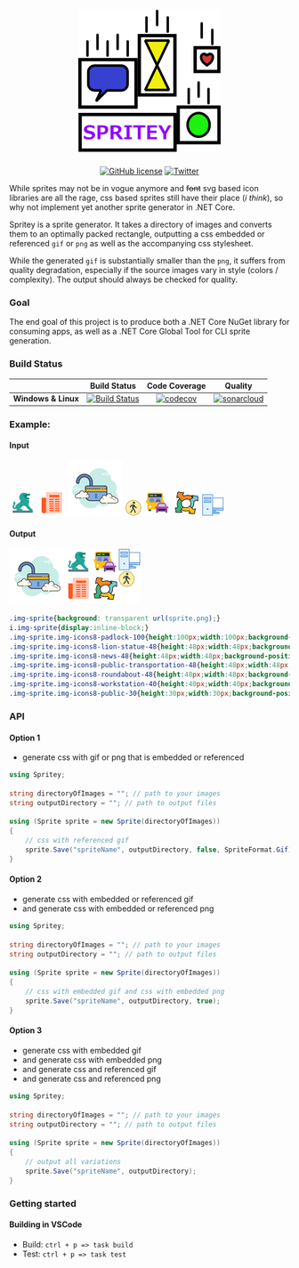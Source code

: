 <h1 align="center">
    <img src="https://raw.githubusercontent.com/BrandonBoone/Spritey/master/docs/Spritey3.png" alt="Spritey" width="256" />
    <br />
</h1>
<div align="center">

[![GitHub license](https://img.shields.io/badge/license-MIT%20%26%20CPOL%201.02-blue.svg)](https://raw.githubusercontent.com/BrandonBoone/Spritey/master/LICENSE)
[![Twitter](https://img.shields.io/twitter/url/http/shields.io.svg?style=flat&logo=twitter)](https://twitter.com/intent/tweet?hashtags=spritey,dotnet,oss&text=Spritey.+A+new+sprite+generator+in+C%23&url=https%3a%2f%2fgithub.com%2fBrandonBoone%2fSpritey&via=brandonjboone)

</div>

While sprites may not be in vogue anymore and ~~font~~ svg based icon libraries are all the rage, css based sprites still have their place (*i think*), so why not implement yet another sprite generator in .NET Core.

Spritey is a sprite generator. It takes a directory of images and converts them to an optimally packed rectangle, outputting a css embedded or referenced `gif` or `png` as well as the accompanying css stylesheet.

While the generated `gif` is substantially smaller than the `png`, it suffers from quality degradation, especially if the source images vary in style (colors / complexity). The output should always be checked for quality.

### Goal

The end goal of this project is to produce both a .NET Core NuGet library for consuming apps, as well as a .NET Core Global Tool for CLI sprite generation.

### Build Status

|             |Build Status|Code Coverage|Quality|
|-------------|:----------:|:-----------:|:-----------:|
|**Windows & Linux**  |[![Build Status](https://dev.azure.com/Spritey/Spritey/_apis/build/status/Spritey)](https://dev.azure.com/Spritey/Spritey/_build/latest?definitionId=1)|[![codecov](https://codecov.io/gh/BrandonBoone/Spritey/branch/master/graph/badge.svg)](https://codecov.io/gh/BrandonBoone/Spritey)|[![sonarcloud](https://sonarcloud.io/api/project_badges/measure?project=BrandonBoone_Spritey&metric=alert_status)](https://sonarcloud.io/dashboard?id=BrandonBoone_Spritey)|


### Example:

#### Input

![image1](https://raw.githubusercontent.com/BrandonBoone/Spritey/master/tests/Spritey.Test/TestData/TestSet4/icons8-lion-statue-48.png)
![image2](https://raw.githubusercontent.com/BrandonBoone/Spritey/master/tests/Spritey.Test/TestData/TestSet4/icons8-news-48.png)
![image3](https://raw.githubusercontent.com/BrandonBoone/Spritey/master/tests/Spritey.Test/TestData/TestSet4/icons8-padlock-100.png)
![image4](https://raw.githubusercontent.com/BrandonBoone/Spritey/master/tests/Spritey.Test/TestData/TestSet4/icons8-public-30.png)
![image5](https://raw.githubusercontent.com/BrandonBoone/Spritey/master/tests/Spritey.Test/TestData/TestSet4/icons8-public-transportation-48.png)
![image6](https://raw.githubusercontent.com/BrandonBoone/Spritey/master/tests/Spritey.Test/TestData/TestSet4/icons8-roundabout-48.png)
![image7](https://raw.githubusercontent.com/BrandonBoone/Spritey/master/tests/Spritey.Test/TestData/TestSet4/icons8-workstation-40.png)

#### Output

![image1](https://raw.githubusercontent.com/BrandonBoone/Spritey/master/tests/Spritey.Test/TestData/SnapShots/TestSet4/sprite.png)

```css
.img-sprite{background: transparent url(sprite.png);}
i.img-sprite{display:inline-block;}
.img-sprite.img-icons8-padlock-100{height:100px;width:100px;background-position: -0px -0px;}
.img-sprite.img-icons8-lion-statue-48{height:48px;width:48px;background-position: -0px -100px;}
.img-sprite.img-icons8-news-48{height:48px;width:48px;background-position: -48px -100px;}
.img-sprite.img-icons8-public-transportation-48{height:48px;width:48px;background-position: -0px -148px;}
.img-sprite.img-icons8-roundabout-48{height:48px;width:48px;background-position: -48px -148px;}
.img-sprite.img-icons8-workstation-40{height:40px;width:40px;background-position: -0px -196px;}
.img-sprite.img-icons8-public-30{height:30px;width:30px;background-position: -40px -196px;}
```

### API

#### Option 1

- generate css with gif or png that is embedded or referenced

```csharp
using Spritey;

string directoryOfImages = ""; // path to your images
string outputDirectory = ""; // path to output files

using (Sprite sprite = new Sprite(directoryOfImages))
{
    // css with referenced gif
    sprite.Save("spriteName", outputDirectory, false, SpriteFormat.Gif);
}

```

#### Option 2

- generate css with embedded or referenced gif
- and generate css with embedded or referenced png

```csharp
using Spritey;

string directoryOfImages = ""; // path to your images
string outputDirectory = ""; // path to output files

using (Sprite sprite = new Sprite(directoryOfImages))
{
    // css with embedded gif and css with embedded png
    sprite.Save("spriteName", outputDirectory, true);
}

```

#### Option 3

- generate css with embedded gif
- and generate css with embedded png
- and generate css and referenced gif
- and generate css and referenced png

```csharp
using Spritey;

string directoryOfImages = ""; // path to your images
string outputDirectory = ""; // path to output files

using (Sprite sprite = new Sprite(directoryOfImages))
{
    // output all variations
    sprite.Save("spriteName", outputDirectory);
}
```

### Getting started

#### Building in VSCode

- Build: `ctrl + p => task build`
- Test: `ctrl + p => task test`
